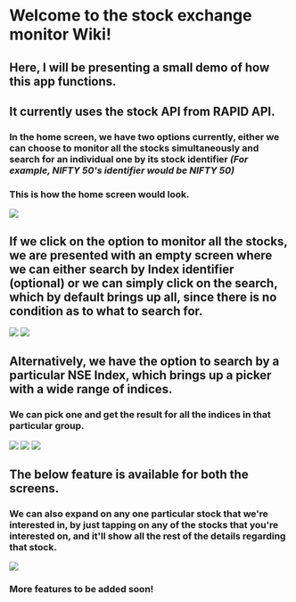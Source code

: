 # Welcome to the stock exchange monitor Wiki!

## Here, I will be presenting a small demo of how this app functions.
## It currently uses the stock API from RAPID API.

### In the home screen, we have two options currently, either we can choose to monitor all the stocks simultaneously and search for an individual one by its stock identifier _(For example, NIFTY 50's identifier would be NIFTY 50)_

### This is how the home screen would look.

![](https://user-images.githubusercontent.com/22641582/119609560-6c918980-be15-11eb-8212-2f07aeba2fe6.png)

## If we click on the option to monitor all the stocks, we are presented with an empty screen where we can either search by Index identifier (optional) or we can simply click on the search, which by default brings up all, since there is no condition as to what to search for.

![](https://user-images.githubusercontent.com/22641582/119609740-b67a6f80-be15-11eb-8413-406730f7cea5.png) ![](https://user-images.githubusercontent.com/22641582/119610384-c6df1a00-be16-11eb-95d6-89bcdb8d9e08.png)

## Alternatively, we have the option to search by a particular NSE Index, which brings up a picker with a wide range of indices.

### We can pick one and get the result for all the indices in that particular group.

![](https://user-images.githubusercontent.com/22641582/119611768-c21b6580-be18-11eb-9aa0-c7a9f30ea5d4.png) ![](https://user-images.githubusercontent.com/22641582/119611860-db241680-be18-11eb-83a6-3834be4c39a7.png) ![](https://user-images.githubusercontent.com/22641582/119612018-060e6a80-be19-11eb-8c5f-ac8ff9b961e6.png)

## The below feature is available for both the screens.

### We can also expand on any one particular stock that we're interested in, by just tapping on any of the stocks that you're interested on, and it'll show all the rest of the details regarding that stock.

![](https://user-images.githubusercontent.com/22641582/119612452-8634d000-be19-11eb-8c12-a6ab76634c9a.png)

### More features to be added soon!
